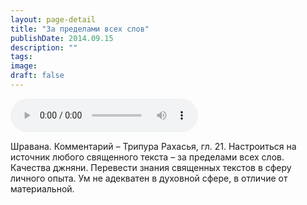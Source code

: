 ```yaml
---
layout: page-detail
title: "За пределами всех слов"
publishDate: 2014.09.15
description: ""
tags:
image:
draft: false
---
```


<audio title="2014.09.15 - За пределами всех слов.mp3" src="/upload/iblock/38c/38c7f2b4152345cc2df73351b0e79dd3.mp3" controls=""></audio>

 Шравана. Комментарий – Трипура Рахасья, гл. 21\. Настроиться на источник любого священного текста – за пределами всех слов. Качества джняни. Перевести знания священных текстов в сферу личного опыта. Ум не адекватен в духовной сфере, в отличие от материальной. 

  
